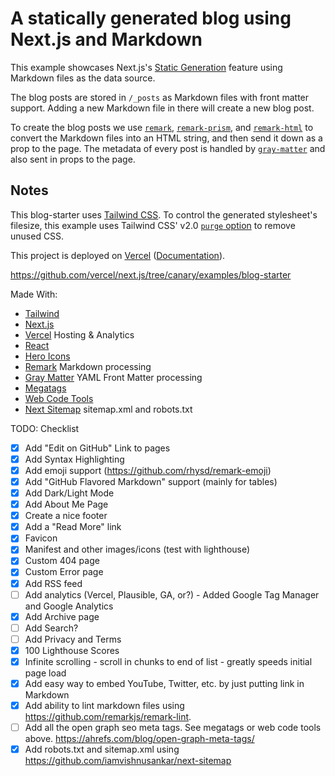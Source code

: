 # A statically generated blog using Next.js and Markdown

This example showcases Next.js's [Static Generation](https://nextjs.org/docs/basic-features/pages) feature using Markdown files as the data source.

The blog posts are stored in `/_posts` as Markdown files with front matter support. Adding a new Markdown file in there will create a new blog post.

To create the blog posts we use [`remark`](https://github.com/remarkjs/remark), [`remark-prism`](https://github.com/sergioramos/remark-prism#readme), and [`remark-html`](https://github.com/remarkjs/remark-html) to convert the Markdown files into an HTML string, and then send it down as a prop to the page. The metadata of every post is handled by [`gray-matter`](https://github.com/jonschlinkert/gray-matter) and also sent in props to the page.

## Notes

This blog-starter uses [Tailwind CSS](https://tailwindcss.com). To control the generated stylesheet's filesize, this example uses Tailwind CSS' v2.0 [`purge` option](https://tailwindcss.com/docs/controlling-file-size/#removing-unused-css) to remove unused CSS.

This project is deployed on [Vercel](https://vercel.com/new?utm_source=github&utm_medium=readme&utm_campaign=next-example) ([Documentation](https://nextjs.org/docs/deployment)).

https://github.com/vercel/next.js/tree/canary/examples/blog-starter

Made With:

- [Tailwind](https://tailwindcss.com/)
- [Next.js](https://nextjs.org/)
- [Vercel](https://vercel.com/home) Hosting & Analytics
- [React](https://reactjs.org/)
- [Hero Icons](https://heroicons.com/)
- [Remark](https://github.com/remarkjs) Markdown processing
- [Gray Matter](https://github.com/jonschlinkert/gray-matter) YAML Front Matter processing
- [Megatags](https://megatags.co/)
- [Web Code Tools](https://webcode.tools)
- [Next Sitemap](https://github.com/iamvishnusankar/next-sitemap) sitemap.xml and robots.txt

TODO: Checklist

- [x] Add "Edit on GitHub" Link to pages
- [x] Add Syntax Highlighting
- [x] Add emoji support (https://github.com/rhysd/remark-emoji)
- [x] Add "GitHub Flavored Markdown" support (mainly for tables)
- [x] Add Dark/Light Mode
- [x] Add About Me Page
- [x] Create a nice footer
- [x] Add a "Read More" link
- [x] Favicon
- [x] Manifest and other images/icons (test with lighthouse)
- [x] Custom 404 page
- [x] Custom Error page
- [x] Add RSS feed
- [ ] Add analytics (Vercel, Plausible, GA, or?) - Added Google Tag Manager and Google Analytics
- [x] Add Archive page
- [ ] Add Search?
- [ ] Add Privacy and Terms
- [x] 100 Lighthouse Scores
- [x] Infinite scrolling - scroll in chunks to end of list - greatly speeds initial page load
- [x] Add easy way to embed YouTube, Twitter, etc. by just putting link in Markdown
- [x] Add ability to lint markdown files using https://github.com/remarkjs/remark-lint.
- [ ] Add all the open graph seo meta tags. See megatags or web code tools above. https://ahrefs.com/blog/open-graph-meta-tags/
- [x] Add robots.txt and sitemap.xml using https://github.com/iamvishnusankar/next-sitemap
